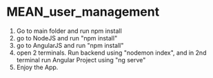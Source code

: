 # MEAN_user_management

1. Go to main folder and run npm install
2. go to NodeJS and run "npm install"
3. go to AngularJS and run "npm install"
4. open 2 terminals. Run backend using "nodemon index", and in 2nd terminal run Angular Project using "ng serve"
5. Enjoy the App.
